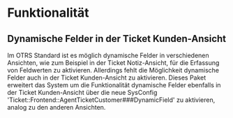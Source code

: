 # Funktionalität

## Dynamische Felder in der Ticket Kunden-Ansicht

Im OTRS Standard ist es möglich dynamische Felder in verschiedenen Ansichten, wie zum Beispiel in der Ticket Notiz-Ansicht, für die Erfassung von Feldwerten zu aktivieren. Allerdings fehlt die Möglichkeit dynamische Felder auch in der Ticket Kunden-Ansicht zu aktivieren. Dieses Paket erweitert das System um die Funktionalität dynamische Felder ebenfalls in der Ticket Kunden-Ansicht über die neue SysConfig 'Ticket::Frontend::AgentTicketCustomer###DynamicField' zu aktivieren, analog zu den anderen Ansichten.